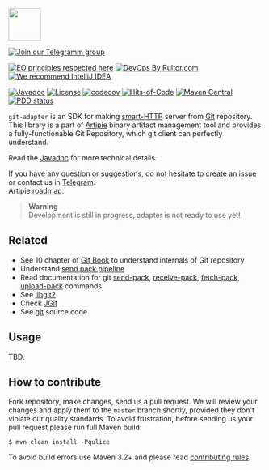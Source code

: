 <a href="http://artipie.com"><img src="https://www.artipie.com/logo.svg" width="64px" height="64px"/></a>

[![Join our Telegramm group](https://img.shields.io/badge/Join%20us-Telegram-blue?&logo=telegram&?link=http://right&link=http://t.me/artipie)](http://t.me/artipie)

[![EO principles respected here](https://www.elegantobjects.org/badge.svg)](https://www.elegantobjects.org)
[![DevOps By Rultor.com](http://www.rultor.com/b/artipie/git-adapter)](http://www.rultor.com/p/artipie/git-adapter)
[![We recommend IntelliJ IDEA](https://www.elegantobjects.org/intellij-idea.svg)](https://www.jetbrains.com/idea/)

[![Javadoc](http://www.javadoc.io/badge/com.artipie/git-adapter.svg)](http://www.javadoc.io/doc/com.artipie/git-adapter)
[![License](https://img.shields.io/badge/license-MIT-green.svg)](https://github.com/artipie/git-adapter/blob/master/LICENSE.txt)
[![codecov](https://codecov.io/gh/artipie/git-adapter/branch/master/graph/badge.svg)](https://codecov.io/gh/artipie/git-adapter)
[![Hits-of-Code](https://hitsofcode.com/github/artipie/git-adapter)](https://hitsofcode.com/view/github/artipie/git-adapter)
[![Maven Central](https://img.shields.io/maven-central/v/com.artipie/git-adapter.svg)](https://maven-badges.herokuapp.com/maven-central/com.artipie/git-adapter)
[![PDD status](http://www.0pdd.com/svg?name=artipie/git-adapter)](http://www.0pdd.com/p?name=artipie/git-adapter)

`git-adapter` is an SDK for making [smart-HTTP](https://git-scm.com/book/en/v2/Git-Internals-Transfer-Protocols)
server from [Git](https://git-scm.com/) repository. This library is a part of [Artipie](https://github.com/artipie) 
binary artifact management tool and provides a fully-functionable Git Repository, which git client can perfectly understand.

Read the [Javadoc](http://www.javadoc.io/doc/com.artipie/git-adapter) for more technical details.

If you have any question or suggestions, do not hesitate to [create an issue](https://github.com/artipie/git-adapter/issues/new) 
or contact us in [Telegram](https://t.me/artipie).  
Artipie [roadmap](https://github.com/orgs/artipie/projects/3).

> **Warning**  
> Development is still in progress, adapter is not ready to use yet!

## Related

 - See 10 chapter of [Git Book](https://git-scm.com/book/en/v2/Git-Internals-Transfer-Protocols)
   to understand internals of Git repository
 - Understand [send pack pipeline](https://git-scm.com/docs/send-pack-pipeline)
 - Read documentation for git
   [send-pack](https://git-scm.com/docs/git-send-pack),
   [receive-pack](https://git-scm.com/docs/git-receive-pack),
   [fetch-pack](https://git-scm.com/docs/git-fetch-pack),
   [upload-pack](https://git-scm.com/docs/git-upload-pack)
   commands
 - See [libgit2](github.com/libgit2/)
 - Check [JGit](https://www.eclipse.org/jgit)
 - See [git](https://github.com/git/git) source code


## Usage

TBD.

## How to contribute

Fork repository, make changes, send us a pull request. We will review
your changes and apply them to the `master` branch shortly, provided
they don't violate our quality standards. To avoid frustration, before
sending us your pull request please run full Maven build:

```
$ mvn clean install -Pqulice
```

To avoid build errors use Maven 3.2+ and please read [contributing rules](https://github.com/artipie/artipie/blob/master/CONTRIBUTING.md).


